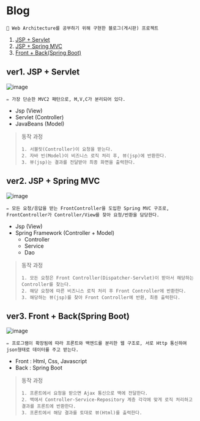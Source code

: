 # Blog

<aside>
  
    📝 Web Architecture를 공부하기 위해 구현한 블로그(게시판) 프로젝트

</aside>

  1. [JSP + Servlet](#ver1-jsp--servlet)
  2. [JSP + Spring MVC](#ver2-jsp--spring-mvc)
  3. [Front + Back(Spring Boot)](#ver3-front--backspring-boot)


## ver1. JSP + Servlet

![image](https://user-images.githubusercontent.com/77563814/191008015-aa4aa778-db29-4446-b2e1-84c033afc29f.png)



<aside>
  
    ✏️ 가장 단순한 MVC2 패턴으로, M,V,C가 분리되어 있다.

</aside>

- Jsp (View)
- Servlet (Controller)
- JavaBeans (Model)

> 동작 과정
> 
>     1. 서블릿(Controller)이 요청을 받는다. 
>     2. 자바 빈(Model)이 비즈니스 로직 처리 후, 뷰(jsp)에 반환한다. 
>     3. 뷰(jsp)는 결과를 전달받아 최종 화면을 출력한다.


## ver2. JSP + Spring MVC
![image](https://user-images.githubusercontent.com/77563814/191040036-9f5dac4f-322a-46e5-906a-cc54debd93ee.png)

<aside>
  
    ✏️ 모든 요청/응답을 받는 FrontController을 도입한 Spring MVC 구조로, FrontController가 Controller/View를 찾아 요청/반환을 담당한다.

</aside>

- Jsp (View)
- Spring Framework (Controller + Model)
    - Controller
    - Service
    - Dao

> 동작 과정
> 
>     1. 모든 요청은 Front Controller(Dispatcher-Servlet)이 받아서 해당하는 Controller를 찾는다. 
>     2. 해당 요청에 따른 비즈니스 로직 처리 후 Front Controller에 반환한다.
>     3. 해당하는 뷰(jsp)를 찾아 Front Controller에 반환, 최종 출력한다.



## ver3. Front + Back(Spring Boot)
![image](https://user-images.githubusercontent.com/77563814/191008041-991b8d92-a3b1-48e0-b686-6869213c6358.png)


<aside>

    ✏️ 프로그램이 확장됨에 따라 프론트와 백엔드를 분리한 웹 구조로, 서로 Http 통신하여 json형태로 데이터를 주고 받는다.

</aside>




- Front : Html, Css, Javascript
- Back : Spring Boot


> 동작 과정
> 
>     1. 프론트에서 요청을 받으면 Ajax 통신으로 백에 전달한다. 
>     2. 백에서 Controller-Service-Repository 계층 각각에 맞게 로직 처리하고 결과를 프론트에 반환한다.
>     3. 프론트에서 해당 결과를 토대로 뷰(Html)를 출력한다.

